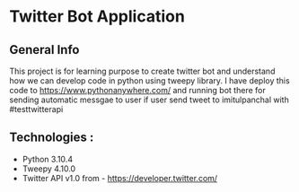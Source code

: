 # Twitter Bot Application 

## General Info
This project is for learning purpose to create twitter bot and understand how we can develop code in python using tweepy library.
I have deploy this code to https://www.pythonanywhere.com/ and running bot there for sending automatic messgae to user  if user send tweet to imitulpanchal with #testtwitterapi 

## Technologies :
* Python 3.10.4
* Tweepy 4.10.0
* Twitter API v1.0 from - https://developer.twitter.com/
